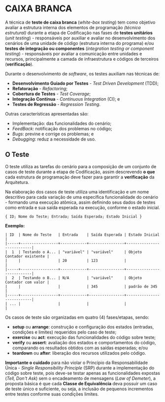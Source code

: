 # CAIXA BRANCA

A técnica de **teste de caixa branca** (_white-box testing_) tem como objetivo avaliar a estrutura interna dos elementos de programação _(técnica estrutural)_ durante a etapa de Codificação nas fases de **testes unitários** (_unit testing_) - responsáveis por auxiliar e avaliar no desenvolvimento dos cenários de uma unidade de código (estrutura interna do programa) e/ou **testes de integração ou componentes** (_integration testing or component testing_) - responsáveis por avaliar a comunicação entre unidades e recursos, principalmente a camada de infraestrutura e códigos de terceiros (**verificação**).

Durante o desenvolvimento de _software_, os testes auxiliam nas técnicas de:

- **Desenvolvimento Guiado por Testes** - _Test Driven Development_ (TDD);
- **Refatoração** - _Refactoring_;
- **Cobertura de Testes** - _Test Coverage_;
- **Integração Contínua** - _Continuous Integration_ (CI); e
- **Testes de Regressão** - _Regression Testing_.

Outras características apresentadas são:

- Implementação: das funcionalidades do cenário;
- _FeedBack_: notificação dos problemas no código;
- _Bugs_: previne e corrige os problemas; e
- _Debugging_: reduz a necessidade de uso.

## O Teste

O teste utiliza as tarefas do cenário para a composição de um conjunto de casos de teste durante a etapa de Codificação, assim descrevendo **o que** cada estrutura de programação deve fazer para garantir a **verificação** da Arquitetura.

Na elaboração dos casos de teste utiliza uma identificação e um nome descritivo para cada variação de uma específica funcionalidade do cenário - formando uma execução atômica, assim definindo seus dados de testes como entrada e sua saída esperada na execução, conforme o estado inicial.

`{ ID; Nome do Teste; Entrada; Saída Esperada; Estado Inicial }`

**Exemplo:**

```
| ID  | Nome do Teste   | Entrada    | Saída Esperada | Estado Inicial            |
|-----+-----------------+------------+----------------+---------------------------|
|  1  | Testando o A... | "variável" | "variável"     | Objeto Contador existente |
|     |                 | 20         | 123            |                           |
|-----+-----------------+------------+----------------+---------------------------|
|  2  | Testando o B... | N/A        | "variável"     | Objeto Contador com valor |
|     |                 |            | 345            | padrão de 345             |
|-----+-----------------+------------+----------------+---------------------------|
| ... |                 |            |                |                           |
```

Os casos de teste são organizadas em quatro (4) fases/etapas, sendo:

- **setup** ou **arrange**: construção e configuração dos estados (entradas, condições e limites) requeridos pelo caso de teste;
- **exercise** ou **act**: execução das funcionalidades do código sobre teste;
- **verify** ou **assert**: avaliação dos estados e comportamentos do código, comparando os resultados obtidos com as saídas esperadas; e/ou
- **teardown** ou **after**: liberação dos recursos utilizados pelo código.

**Importante o cuidado** para não violar o Princípio da Responsabilidade Única - _Single Responsibility Principle_ (SRP) durante a implementação do código sobre teste, pois deve-se testar apenas as funcionalidades expostas (_Tell, Don't Ask_) sem o encadeamento de mensagens (_Law of Demeter_), a proposta básica é que cada **Classe de Equivalência** deva possuir um caso de teste único e suficiente, ou seja, a inclusão de pequenos incrementos entre testes conforme suas condições limites.
